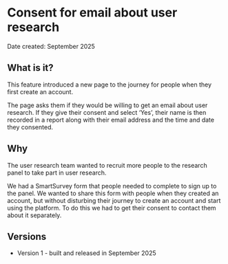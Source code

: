 # Consent for email about user research

Date created: September 2025 

## What is it? 

This feature introduced a new page to the journey for people when they first create an account. 

The page asks them if they would be willing to get an email about user research. If they give their consent and select ‘Yes’, their name is then recorded in a report along with their email address and the time and date they consented. 

## Why 

The user research team wanted to recruit more people to the research panel to take part in user research. 

We had a SmartSurvey form that people needed to complete to sign up to the panel. We wanted to share this form with people when they created an account, but without disturbing their journey to create an account and start using the platform. To do this we had to get their consent to contact them about it separately. 

## Versions

- Version 1 - built and released in September 2025
